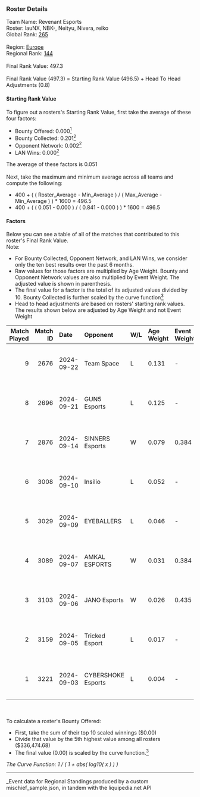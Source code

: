 ### Roster Details<br />
Team Name: Revenant Esports<br />
Roster: lauNX, NBK-, Neityu, Nivera, reiko<br />
Global Rank: [265](../../standings_global_2025_03_01.md)<br />
<br />
Region: [Europe]( ../../standings_europe_2025_03_01.md)<br />
Regional Rank: [144]( ../../standings_europe_2025_03_01.md)<br />
<br />
Final Rank Value:  497.3<br />
<br />
Final Rank Value (497.3) = Starting Rank Value (496.5) + Head To Head Adjustments (0.8)<br />

#### Starting Rank Value<br />
To figure out a rosters's Starting Rank Value, first take the average of these four factors:<br />
- Bounty Offered: 0.000[<sup>1</sup>](#table2)
- Bounty Collected: 0.201[<sup>2</sup>](#table1)
- Opponent Network: 0.002[<sup>2</sup>](#table1)
- LAN Wins: 0.000[<sup>2</sup>](#table1)

The average of these factors is 0.051<br />
<br />
Next, take the maximum and minimum average across all teams and compute the following:<br />
- 400 + ( ( Roster_Average - Min_Average ) / ( Max_Average - Min_Average ) ) * 1600 = 496.5
- 400 + ( ( 0.051 - 0.000 ) / ( 0.841 - 0.000 ) ) * 1600 = 496.5


#### Factors<br />
Below you can see a table of all of the matches that contributed to this roster's Final Rank Value.<br />
Note:<br />

- For Bounty Collected, Opponent Network, and LAN Wins, we consider only the ten best results over the past 6 months.
- Raw values for those factors are multiplied by Age Weight. Bounty and Opponent Network values are also multiplied by Event Weight. The adjusted value is shown in parenthesis.
- The final value for a factor is the total of its adjusted values divided by 10. Bounty Collected is further scaled by the curve function[<sup>3</sup>](#curveFunction)
- Head to head adjustments are based on rosters' starting rank values. The results shown below are adjusted by Age Weight and not Event Weight
<span id="table1"></span><br />


| Match Played | Match ID | Date       | Opponent           | W/L | Age Weight | Event Weight | Bounty Collected | Opponent Network | LAN Wins  | H2H Adj. | Roster                             |
| -: | -: | :- | :- | :- | :- | :- | :- | :- | :- | -: | :- |
|            9 |     2676 | 2024-09-22 | Team Space         | L   | 0.131      | -            | -                | -                | -         |    -2.13 | lauNX, NBK-, Nivera, reiko, tiziaN |
|            8 |     2696 | 2024-09-21 | GUN5 Esports       | L   | 0.125      | -            | -                | -                | -         |    -0.20 | lauNX, NBK-, Nivera, reiko, tiziaN |
|            7 |     2876 | 2024-09-14 | SINNERS Esports    | W   | 0.079      | 0.384        | 0.027 (0.001)    | 0.448 (0.014)    | 0 (0.000) |     2.32 | lauNX, NBK-, Neityu, Nivera, reiko |
|            6 |     3008 | 2024-09-10 | Insilio            | L   | 0.052      | -            | -                | -                | -         |    -0.44 | lauNX, NBK-, Nivera, reiko, tiziaN |
|            5 |     3029 | 2024-09-09 | EYEBALLERS         | L   | 0.046      | -            | -                | -                | -         |    -0.18 | lauNX, NBK-, Nivera, reiko, tiziaN |
|            4 |     3089 | 2024-09-07 | AMKAL ESPORTS      | W   | 0.031      | 0.384        | 0.000 (0.000)    | 0.407 (0.005)    | 0 (0.000) |     0.74 | 0SAMAS, lauNX, NBK-, Nivera, reiko |
|            3 |     3103 | 2024-09-06 | JANO Esports       | W   | 0.026      | 0.435        | 0.022 (0.000)    | 0.138 (0.002)    | 0 (0.000) |     0.73 | lauNX, NBK-, Nivera, reiko, tiziaN |
|            2 |     3159 | 2024-09-05 | Tricked Esport     | L   | 0.017      | -            | -                | -                | -         |    -0.05 | lauNX, NBK-, Nivera, reiko, tiziaN |
|            1 |     3221 | 2024-09-03 | CYBERSHOKE Esports | L   | 0.004      | -            | -                | -                | -         |    -0.01 | lauNX, NBK-, Nivera, reiko, tiziaN |

<br />
<span id="table2"></span><br />
To calculate a roster's Bounty Offered:<br />

- First, take the sum of their top 10 scaled winnings ($0.00)
- Divide that value by the 5th highest value among all rosters ($336,474.68)
- The final value (0.00) is scaled by the curve function.[<sup>3</sup>](#curveFunction)

<span id="curveFunction"></span>_The Curve Function: 1 / ( 1 + abs( log10( x ) ) )_<br />

---
_Event data for Regional Standings produced by a custom mischief_sample.json, in tandem with the liquipedia.net API<br />
